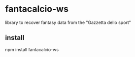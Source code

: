 # fantacalcio-ws
library to recover fantasy data from the "Gazzetta dello sport"

## install
npm install fantacalcio-ws
